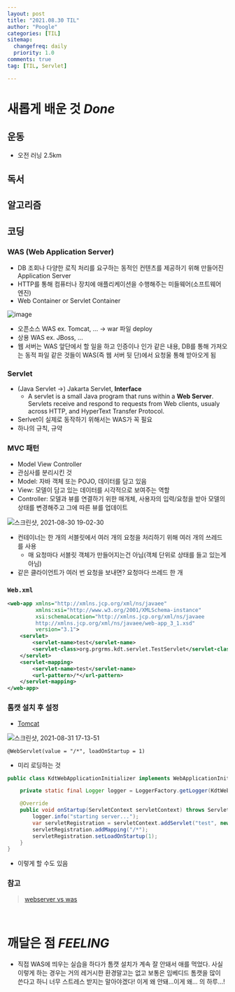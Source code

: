 ```yaml
---
layout: post
title: "2021.08.30 TIL"
author: "Poogle"
categories: [TIL]
sitemap:
  changefreq: daily
  priority: 1.0
comments: true
tag: [TIL, Servlet]

---
```


# **새롭게 배운 것 *Done***

## **운동**
- 오전 러닝 2.5km

## **독서**
## **알고리즘**
## **코딩**
### WAS (Web Application Server)
* DB 조회나 다양한 로직 처리를 요구하는 동적인 컨텐츠를 제공하기 위해 만들어진 Application  Server
* HTTP를 통해 컴퓨터나 장치에 애플리케이션을 수행해주는 미들웨어(소프트웨어 엔진)
* Web Container or Servlet Container

![image](https://user-images.githubusercontent.com/58318786/131297276-99ec4843-42cb-49b8-981e-07c75debac4e.png)

* 오픈소스 WAS ex. Tomcat, ... -> war 파일 deploy
* 상용 WAS ex. JBoss, ...
* 웹 서버는 WAS 앞단에서 할 일을 하고 인증이나 인가 같은 내용, DB를 통해 가져오는 동적 파일 같은 것들이 WAS(즉 웹 서버 뒷 단)에서 요청울 통해 받아오게 됨

### Servlet
* (Java Servlet ->) Jakarta Servlet, **Interface**
  * A servlet is a small Java program that runs within a **Web Server**. Servlets receive and respond to requests from Web clients, usualy across HTTP, and HyperText Transfer Protocol.
* Serlvet이 실제로 동작하기 위해서는 WAS가 꼭 필요
* 하나의 규칙, 규약

### MVC 패턴
* Model View Controller
* 관심사를 분리시킨 것
* Model: 자바 객체 또는 POJO, 데이터를 담고 있음
* View: 모델이 담고 있는 데이터를 시각적으로 보여주는 역할
* Controller: 모델과 뷰를 연결하기 위한 매개체, 사용자의 입력/요청을 받아 모델의 상태를 변경해주고 그에 따른 뷰를 업데이트

![스크린샷, 2021-08-30 19-02-30](https://user-images.githubusercontent.com/58318786/131322862-d0dcb766-4e05-4122-a8bb-6617b848a8e2.png)

* 컨테이너는 한 개의 서블릿에서 여러 개의 요청을 처리하기 위해 여러 개의 쓰레드를 사용
  * 매 요청마다 서블릿 객체가 만들어지는건 아님(객체 단위로 상태를 들고 있는게 아님)
* 같은 클라이언트가 여러 번 요청을 보내면? 요청마다 쓰레드 한 개

### `Web.xml`

```xml
<web-app xmlns="http://xmlns.jcp.org/xml/ns/javaee"
         xmlns:xsi="http://www.w3.org/2001/XMLSchema-instance"
         xsi:schemaLocation="http://xmlns.jcp.org/xml/ns/javaee
         http://xmlns.jcp.org/xml/ns/javaee/web-app_3_1.xsd"
         version="3.1">
    <servlet>
        <servlet-name>test</servlet-name>
        <servlet-class>org.prgrms.kdt.servlet.TestServlet</servlet-class>
    </servlet>
    <servlet-mapping>
        <servlet-name>test</servlet-name>
        <url-pattern>/*</url-pattern>
    </servlet-mapping>
</web-app>
```

### 톰캣 설치 후 설정
* [Tomcat](https://tomcat.apache.org/download-90.cgi)

![스크린샷, 2021-08-31 17-13-51](https://user-images.githubusercontent.com/58318786/131467524-e6e534d2-e9bd-433d-a1ad-3c4e8b213f3e.png)

`@WebServlet(value = "/*", loadOnStartup = 1)`
* 미리 로딩하는 것

```java
public class KdtWebApplicationInitializer implements WebApplicationInitializer {

    private static final Logger logger = LoggerFactory.getLogger(KdtWebApplicationInitializer.class);

    @Override
    public void onStartup(ServletContext servletContext) throws ServletException {
        logger.info("starting server...");
        var servletRegistration = servletContext.addServlet("test", new TestServlet());
        servletRegistration.addMapping("/*");
        servletRegistration.setLoadOnStartup(1);
    }
}
```
* 이렇게 할 수도 있음

### 참고
> [webserver vs was](https://gmlwjd9405.github.io/2018/10/27/webserver-vs-was.html)

<br>

# **깨달은 점 *FEELING***
* 직접 WAS에 띄우는 실습을 하다가 톰캣 설치가 계속 잘 안돼서 애를 먹었다. 사실 이렇게 하는 경우는 거의 레거시한 환경말고는 없고 보통은 임베디드 톰캣을 많이 쓴다고 하니 너무 스트레스 받지는 말아야겠다! 이게 왜 안돼...이게 왜... 의 하루...!